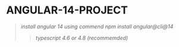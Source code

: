 # ANGULAR-14-PROJECT
>*install angular 14 using commend npm install angular@cli@14*
>>*typescript 4.6 or 4.8 (recommemded)*
